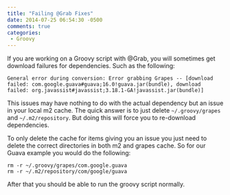 ```yaml
---
title: "Failing @Grab Fixes"
date: 2014-07-25 06:54:30 -0500
comments: true
categories:
 - Groovy
---
```


If you are working on a Groovy script with @Grab, you will sometimes get download failures for dependencies. Such as the following:

```
General error during conversion: Error grabbing Grapes -- [download failed: com.google.guava#guava;16.0!guava.jar(bundle), download failed: org.javassist#javassist;3.18.1-GA!javassist.jar(bundle)]
```

This issues may have nothing to do with the actual dependency but an issue in your local m2 cache. The quick answer is to just delete `~/.groovy/grapes` and `~/.m2/repository`. But doing this will force you to re-download dependencies.

To only delete the cache for items giving you an issue you just need to delete the correct directories in both m2 and grapes cache. So for our Guava example you would do the following:

```
rm -r ~/.groovy/grapes/com.google.guava
rm -r ~/.m2/repository/com/google/guava

```

After that you should be able to run the groovy script normally.
